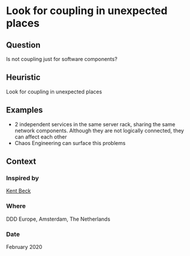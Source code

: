 # Look for coupling in unexpected places

## Question
Is not coupling just for software components?

## Heuristic
Look for coupling in unexpected places

## Examples
- 2 independent services in the same server rack, sharing the same network components. Although they are not logically connected, they can affect each other
- Chaos Engineering can surface this problems

## Context
### Inspired by
[Kent Beck](https://twitter.com/KentBeck)

### Where
DDD Europe, Amsterdam, The Netherlands

### Date
February 2020